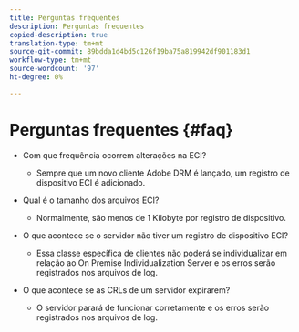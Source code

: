 ```yaml
---
title: Perguntas frequentes
description: Perguntas frequentes
copied-description: true
translation-type: tm+mt
source-git-commit: 89bdda1d4bd5c126f19ba75a819942df901183d1
workflow-type: tm+mt
source-wordcount: '97'
ht-degree: 0%

---
```



# Perguntas frequentes {#faq}

* Com que frequência ocorrem alterações na ECI?
   * Sempre que um novo cliente Adobe DRM é lançado, um registro de dispositivo ECI é adicionado.

* Qual é o tamanho dos arquivos ECI?
   * Normalmente, são menos de 1 Kilobyte por registro de dispositivo.

* O que acontece se o servidor não tiver um registro de dispositivo ECI?
   * Essa classe específica de clientes não poderá se individualizar em relação ao On Premise Individualization Server e os erros serão registrados nos arquivos de log.

* O que acontece se as CRLs de um servidor expirarem?
   * O servidor parará de funcionar corretamente e os erros serão registrados nos arquivos de log.